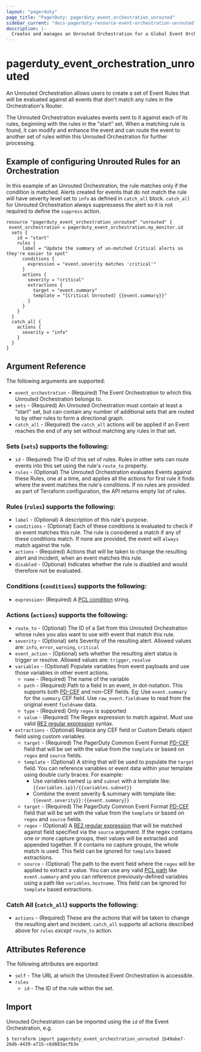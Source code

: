 ```yaml
---
layout: "pagerduty"
page_title: "PagerDuty: pagerduty_event_orchestration_unrouted"
sidebar_current: "docs-pagerduty-resource-event-orchestration-unrouted"
description: |-
  Creates and manages an Unrouted Orchestration for a Global Event Orchestration in PagerDuty.
---
```


# pagerduty_event_orchestration_unrouted

An Unrouted Orchestration allows users to create a set of Event Rules that will be evaluated against all events that don't match any rules in the Orchestration's Router.

The Unrouted Orchestration evaluates events sent to it against each of its rules, beginning with the rules in the "start" set. When a matching rule is found, it can modify and enhance the event and can route the event to another set of rules within this Unrouted Orchestration for further processing.

## Example of configuring Unrouted Rules for an Orchestration

In this example of an Unrouted Orchestration, the rule matches only if the condition is matched.
Alerts created for events that do not match the rule will have severity level set to `info` as defined in `catch_all` block.
`catch_all` for Unrouted Orchestration always suppressess the alert so it is not required to define the `suppress` action.

```hcl
resource "pagerduty_event_orchestration_unrouted" "unrouted" {
 event_orchestration = pagerduty_event_orchestration.my_monitor.id
  sets {
    id = "start"
    rules {
      label = "Update the summary of un-matched Critical alerts so they're easier to spot"
      conditions {
        expression = "event.severity matches 'critical'"
      }
      actions {
        severity = "critical"
        extractions {
          target = "event.summary"
          template = "[Critical Unrouted] {{event.summary}}"
        }
      }
    }
  }
  catch_all {
    actions {
      severity = "info"
    }
  }
}
```

## Argument Reference

The following arguments are supported:

* `event_orchestration` - (Required) The Event Orchestration to which this Unrouted Orchestration belongs to.
* `sets` - (Required) An Unrouted Orchestration must contain at least a "start" set, but can contain any number of additional sets that are routed to by other rules to form a directional graph.
* `catch_all` - (Required) the `catch_all` actions will be applied if an Event reaches the end of any set without matching any rules in that set.

### Sets (`sets`) supports the following:
* `id` - (Required) The ID of this set of rules. Rules in other sets can route events into this set using the rule's `route_to` property.
* `rules` - (Optional) The Unrouted Orchestration evaluates Events against these Rules, one at a time, and applies all the actions for first rule it finds where the event matches the rule's conditions. If no rules are provided as part of Terraform configuration, the API returns empty list of rules.

### Rules (`rules`) supports the following:
* `label` - (Optional) A description of this rule's purpose.
* `conditions` - (Optional) Each of these conditions is evaluated to check if an event matches this rule. The rule is considered a match if any of these conditions match. If none are provided, the event will `always` match against the rule.
* `actions` - (Required) Actions that will be taken to change the resulting alert and incident, when an event matches this rule.
* `disabled` - (Optional) Indicates whether the rule is disabled and would therefore not be evaluated.

### Conditions (`conditions`) supports the following:
* `expression`- (Required) A [PCL condition](https://developer.pagerduty.com/docs/ZG9jOjM1NTE0MDc0-pcl-overview) string.

### Actions (`actions`) supports the following:
* `route_to` - (Optional) The ID of a Set from this Unrouted Orchestration whose rules you also want to use with event that match this rule.
* `severity` - (Optional) sets Severity of the resulting alert. Allowed values are: `info`, `error`, `warning`, `critical`
* `event_action` - (Optional) sets whether the resulting alert status is trigger or resolve. Allowed values are: `trigger`, `resolve`
* `variables` - (Optional) Populate variables from event payloads and use those variables in other event actions.
  * `name` - (Required) The name of the variable
  * `path` - (Required) Path to a field in an event, in dot-notation. This supports both [PD-CEF](https://support.pagerduty.com/docs/pd-cef) and non-CEF fields. Eg: Use `event.summary` for the `summary` CEF field. Use `raw_event.fieldname` to read from the original event `fieldname` data.
  * `type` - (Required) Only `regex` is supported
  * `value` - (Required) The Regex expression to match against. Must use valid [RE2 regular expression](https://github.com/google/re2/wiki/Syntax) syntax.
* `extractions` - (Optional) Replace any CEF field or Custom Details object field using custom variables.
  * `target` - (Required) The PagerDuty Common Event Format [PD-CEF](https://support.pagerduty.com/docs/pd-cef) field that will be set with the value from the `template` or based on `regex` and `source` fields.
  * `template` - (Optional) A string that will be used to populate the `target` field. You can reference variables or event data within your template using double curly braces. For example:
    * Use variables named `ip` and `subnet` with a template like: `{{variables.ip}}/{{variables.subnet}}`
    * Combine the event severity & summary with template like: `{{event.severity}}:{{event.summary}}`
  * `target` - (Required) The PagerDuty Common Event Format [PD-CEF](https://support.pagerduty.com/docs/pd-cef) field that will be set with the value from the `template` or based on `regex` and `source` fields.
  * `regex` - (Optional) A [RE2 regular expression](https://github.com/google/re2/wiki/Syntax) that will be matched against field specified via the `source` argument. If the regex contains one or more capture groups, their values will be extracted and appended together. If it contains no capture groups, the whole match is used. This field can be ignored for `template` based extractions.
  * `source` - (Optional) The path to the event field where the `regex` will be applied to extract a value. You can use any valid [PCL path](https://developer.pagerduty.com/docs/ZG9jOjM1NTE0MDc0-pcl-overview#paths) like `event.summary` and you can reference previously-defined variables using a path like `variables.hostname`. This field can be ignored for `template` based extractions.

### Catch All (`catch_all`) supports the following:
* `actions` - (Required) These are the actions that will be taken to change the resulting alert and incident. `catch_all` supports all actions described above for `rules` _except_ `route_to` action.

## Attributes Reference

The following attributes are exported:
* `self` - The URL at which the Unrouted Event Orchestration is accessible.
* `rules`
  * `id` - The ID of the rule within the set.

## Import

Unrouted Orchestration can be imported using the `id` of the Event Orchestration, e.g.

```
$ terraform import pagerduty_event_orchestration_unrouted 1b49abe7-26db-4439-a715-c6d883acfb3e
```
